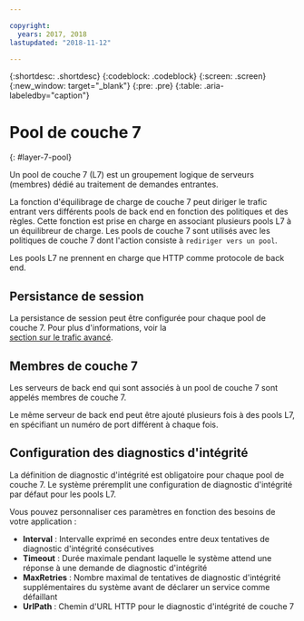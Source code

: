 ```yaml
---

copyright:
  years: 2017, 2018
lastupdated: "2018-11-12"

---
```


{:shortdesc: .shortdesc}
{:codeblock: .codeblock}
{:screen: .screen}
{:new_window: target="_blank"}
{:pre: .pre}
{:table: .aria-labeledby="caption"}

# Pool de couche 7
{: #layer-7-pool}

Un pool de couche 7 (L7) est un groupement logique de serveurs (membres) dédié au traitement de demandes entrantes.

La fonction d'équilibrage de charge de couche 7 peut diriger le trafic entrant vers différents pools de back end en fonction des politiques et des règles. Cette fonction est prise en charge en associant plusieurs pools L7 à un équilibreur de charge. Les pools de couche 7 sont utilisés avec les politiques de couche 7 dont l'action consiste à `rediriger vers un pool`.

Les pools L7 ne prennent en charge que HTTP comme protocole de back end.

## Persistance de session
La persistance de session peut être configurée pour chaque pool de couche 7. Pour plus d'informations, voir la  
[section sur le trafic avancé](/docs/infrastructure/loadbalancer-service?topic=loadbalancer-service-advanced-traffic-management-with-ibm-cloud-load-balancer).

## Membres de couche 7

Les serveurs de back end qui sont associés à un pool de couche 7 sont appelés membres de couche 7.

Le même serveur de back end peut être ajouté plusieurs fois à des pools L7, en spécifiant un numéro de port différent à chaque fois.

## Configuration des diagnostics d'intégrité
La définition de diagnostic d'intégrité est obligatoire pour chaque pool de couche 7. Le système préremplit une configuration de diagnostic d'intégrité par défaut pour les pools L7.

Vous pouvez personnaliser ces paramètres en fonction des besoins de votre application :

 * **Interval** : Intervalle exprimé en secondes entre deux tentatives de diagnostic d'intégrité consécutives
 * **Timeout** : Durée maximale pendant laquelle le système attend une réponse à une demande de diagnostic d'intégrité
 * **MaxRetries** : Nombre maximal de tentatives de diagnostic d'intégrité supplémentaires du système avant de déclarer un service comme défaillant
 * **UrlPath** : Chemin d'URL HTTP pour le diagnostic d'intégrité de couche 7

